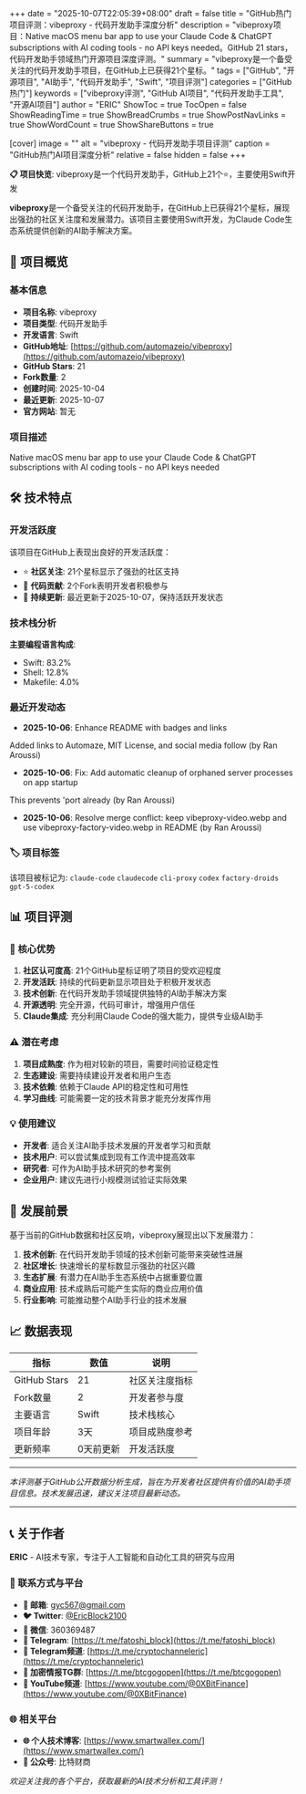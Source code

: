 +++
date = "2025-10-07T22:05:39+08:00"
draft = false
title = "GitHub热门项目评测：vibeproxy - 代码开发助手深度分析"
description = "vibeproxy项目：Native macOS menu bar app to use your Claude Code & ChatGPT subscriptions with AI coding tools - no API keys needed。GitHub 21 stars，代码开发助手领域热门开源项目深度评测。"
summary = "vibeproxy是一个备受关注的代码开发助手项目，在GitHub上已获得21个星标。"
tags = ["GitHub", "开源项目", "AI助手", "代码开发助手", "Swift", "项目评测"]
categories = ["GitHub热门"]
keywords = ["vibeproxy评测", "GitHub AI项目", "代码开发助手工具", "开源AI项目"]
author = "ERIC"
ShowToc = true
TocOpen = false
ShowReadingTime = true
ShowBreadCrumbs = true
ShowPostNavLinks = true
ShowWordCount = true
ShowShareButtons = true

[cover]
image = ""
alt = "vibeproxy - 代码开发助手项目评测"
caption = "GitHub热门AI项目深度分析"
relative = false
hidden = false
+++

**📋 项目快览**: vibeproxy是一个代码开发助手，GitHub上21个⭐，主要使用Swift开发

**vibeproxy**是一个备受关注的代码开发助手，在GitHub上已获得21个星标，展现出强劲的社区关注度和发展潜力。该项目主要使用Swift开发，为Claude Code生态系统提供创新的AI助手解决方案。

## 🎯 项目概览

### 基本信息
- **项目名称**: vibeproxy
- **项目类型**: 代码开发助手
- **开发语言**: Swift
- **GitHub地址**: [https://github.com/automazeio/vibeproxy](https://github.com/automazeio/vibeproxy)
- **GitHub Stars**: 21
- **Fork数量**: 2
- **创建时间**: 2025-10-04
- **最近更新**: 2025-10-07
- **官方网站**: 暂无

### 项目描述
Native macOS menu bar app to use your Claude Code & ChatGPT subscriptions with AI coding tools - no API keys needed

## 🛠️ 技术特点

### 开发活跃度
该项目在GitHub上表现出良好的开发活跃度：
- ⭐ **社区关注**: 21个星标显示了强劲的社区支持
- 🔄 **代码贡献**: 2个Fork表明开发者积极参与
- 📅 **持续更新**: 最近更新于2025-10-07，保持活跃开发状态

### 技术栈分析

**主要编程语言构成**:
- Swift: 83.2%
- Shell: 12.8%
- Makefile: 4.0%


### 最近开发动态
- **2025-10-06**: Enhance README with badges and links

Added links to Automaze, MIT License, and social media follow  (by Ran Aroussi)
- **2025-10-06**: Fix: Add automatic cleanup of orphaned server processes on app startup

This prevents 'port already  (by Ran Aroussi)
- **2025-10-06**: Resolve merge conflict: keep vibeproxy-video.webp and use vibeproxy-factory-video.webp in README (by Ran Aroussi)


### 🏷️ 项目标签
该项目被标记为: `claude-code` `claudecode` `cli-proxy` `codex` `factory-droids` `gpt-5-codex`


## 📊 项目评测

### 🎯 核心优势
1. **社区认可度高**: 21个GitHub星标证明了项目的受欢迎程度
2. **开发活跃**: 持续的代码更新显示项目处于积极开发状态
3. **技术创新**: 在代码开发助手领域提供独特的AI助手解决方案
4. **开源透明**: 完全开源，代码可审计，增强用户信任
5. **Claude集成**: 充分利用Claude Code的强大能力，提供专业级AI助手

### ⚠️ 潜在考虑
1. **项目成熟度**: 作为相对较新的项目，需要时间验证稳定性
2. **生态建设**: 需要持续建设开发者和用户生态
3. **技术依赖**: 依赖于Claude API的稳定性和可用性
4. **学习曲线**: 可能需要一定的技术背景才能充分发挥作用

### 💡 使用建议
- **开发者**: 适合关注AI助手技术发展的开发者学习和贡献
- **技术用户**: 可以尝试集成到现有工作流中提高效率
- **研究者**: 可作为AI助手技术研究的参考案例
- **企业用户**: 建议先进行小规模测试验证实际效果

## 🔮 发展前景

基于当前的GitHub数据和社区反响，vibeproxy展现出以下发展潜力：

1. **技术创新**: 在代码开发助手领域的技术创新可能带来突破性进展
2. **社区增长**: 快速增长的星标数显示强劲的社区兴趣
3. **生态扩展**: 有潜力在AI助手生态系统中占据重要位置
4. **商业应用**: 技术成熟后可能产生实际的商业应用价值
5. **行业影响**: 可能推动整个AI助手行业的技术发展

## 📈 数据表现

| 指标 | 数值 | 说明 |
|------|------|------|
| GitHub Stars | 21 | 社区关注度指标 |
| Fork数量 | 2 | 开发者参与度 |
| 主要语言 | Swift | 技术栈核心 |
| 项目年龄 | 3天 | 项目成熟度参考 |
| 更新频率 | 0天前更新 | 开发活跃度 |

---

*本评测基于GitHub公开数据分析生成，旨在为开发者社区提供有价值的AI助手项目信息。技术发展迅速，建议关注项目最新动态。*

---

## 📞 关于作者

**ERIC** - AI技术专家，专注于人工智能和自动化工具的研究与应用

### 🔗 联系方式与平台

- **📧 邮箱**: [gyc567@gmail.com](mailto:gyc567@gmail.com)
- **🐦 Twitter**: [@EricBlock2100](https://twitter.com/EricBlock2100)
- **💬 微信**: 360369487
- **📱 Telegram**: [https://t.me/fatoshi_block](https://t.me/fatoshi_block)
- **📢 Telegram频道**: [https://t.me/cryptochanneleric](https://t.me/cryptochanneleric)
- **👥 加密情报TG群**: [https://t.me/btcgogopen](https://t.me/btcgogopen)
- **🎥 YouTube频道**: [https://www.youtube.com/@0XBitFinance](https://www.youtube.com/@0XBitFinance)

### 🌐 相关平台

- **🌐 个人技术博客**: [https://www.smartwallex.com/](https://www.smartwallex.com/)
- **📖 公众号**: 比特财商

*欢迎关注我的各个平台，获取最新的AI技术分析和工具评测！*
